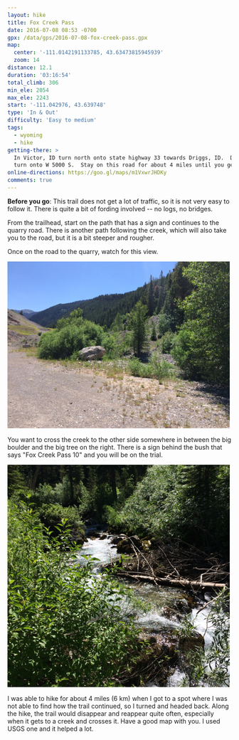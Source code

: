 ```yaml
---
layout: hike
title: Fox Creek Pass
date: 2016-07-08 08:53 -0700
gpx: /data/gps/2016-07-08-fox-creek-pass.gpx
map:
  center: '-111.0142191133785, 43.63473815945939'
  zoom: 14
distance: 12.1
duration: '03:16:54'
total_climb: 306
min_ele: 2054
max_ele: 2243
start: '-111.042976, 43.639748'
type: 'In & Out'
difficulty: 'Easy to medium'
tags:
  - wyoming
  - hike
getting-there: >
  In Victor, ID turn north onto state highway 33 towards Driggs, ID.  Drive for about 3.3 miles and
  turn onto W 5000 S.  Stay on this road for about 4 miles until you get to the parking lot.
online-directions: https://goo.gl/maps/m1VxwrJHDKy
comments: true
---
```


__Before you go__: This trail does not get a lot of traffic, so it is not very easy to follow it.
There is quite a bit of fording involved -- no logs, no bridges.

From the trailhead, start on the path that has a sign and continues to the quarry road. There is
another path following the creek, which will also take you to the road, but it is a bit steeper and
rougher.

Once on the road to the quarry, watch for this view.

<img src="/images/160708-first-ford.jpg" width="500" alt="First ford"/>

You want to cross the creek to the other side somewhere in between the big boulder and the big tree
on the right.  There is a sign behind the bush that says "Fox Creek Pass 10" and you will be on the
trial.

<img src="/images/160708-fox-creek.jpg" width="500" alt="Fox Creek"/>

I was able to hike for about 4 miles (6 km) when I got to a spot where I was not able to find how
the trail continued, so I turned and headed back.  Along the hike, the trail would disappear and
reappear quite often, especially when it gets to a creek and crosses it.  Have a good map with you.
I used USGS one and it helped a lot.
